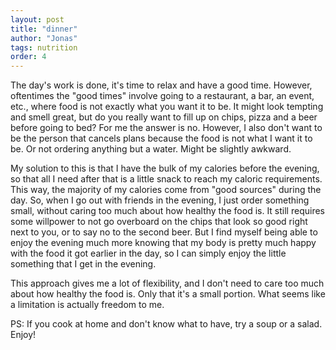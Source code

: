 ```yaml
---
layout: post
title: "dinner"
author: "Jonas"
tags: nutrition
order: 4
---
```


The day's work is done, it's time to relax and have a good time. However, oftentimes the "good times" involve going to a restaurant, a bar, an event, etc., where food is not exactly what you want it to be. It might look tempting and smell great, but do you really want to fill up on chips, pizza and a beer before going to bed? For me the answer is no. However, I also don't want to be the person that cancels plans because the food is not what I want it to be. Or not ordering anything but a water. Might be slightly awkward.

My solution to this is that I have the bulk of my calories before the evening, so that all I need after that is a little snack to reach my caloric requirements. This way, the majority of my calories come from "good sources" during the day. So, when I go out with friends in the evening, I just order something small, without caring too much about how healthy the food is. It still requires some willpower to not go overboard on the chips that look so good right next to you, or to say no to the second beer. But I find myself being able to enjoy the evening much more knowing that my body is pretty much happy with the food it got earlier in the day, so I can simply enjoy the little something that I get in the evening.

This approach gives me a lot of flexibility, and I don't need to care too much about how healthy the food is. Only that it's a small portion. What seems like a limitation is actually freedom to me.

PS: If you cook at home and don't know what to have, try a soup or a salad. Enjoy!



